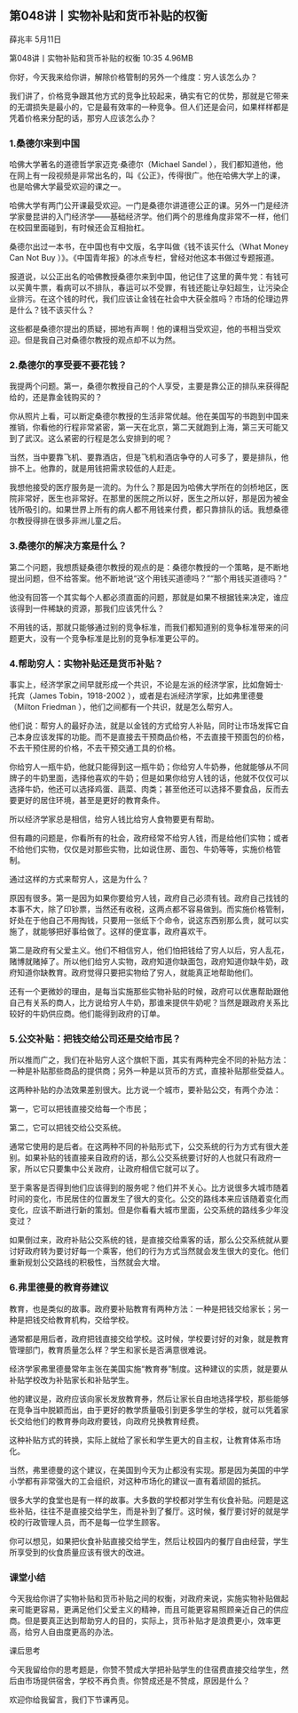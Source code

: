 

## 第048讲丨实物补贴和货币补贴的权衡


薛兆丰
5月11日

第048讲丨实物补贴和货币补贴的权衡
10:35 4.96MB


你好，今天我来给你讲，解除价格管制的另外一个维度：穷人该怎么办？

我们讲了，价格竞争跟其他方式的竞争比较起来，确实有它的优势，那就是它带来的无谓损失是最小的，它是最有效率的一种竞争。但人们还是会问，如果样样都是凭着价格来分配的话，那穷人应该怎么办？

### 1.桑德尔来到中国

哈佛大学著名的道德哲学家迈克·桑德尔（Michael Sandel ），我们都知道他，他在网上有一段视频是非常出名的，叫《公正》，传得很广。他在哈佛大学上的课，也是哈佛大学最受欢迎的课之一。

哈佛大学有两门公开课最受欢迎。一门是桑德尔讲道德公正的课。另外一门是经济学家曼昆讲的入门经济学——基础经济学。他们两个的思维角度非常不一样，他们在校园里面碰到，有时候还会互相抬杠。

桑德尔出过一本书，在中国也有中文版，名字叫做《钱不该买什么（What Money Can Not Buy ）》。《中国青年报》的冰点专栏，曾经对他这本书做过专题报道。

报道说，以公正出名的哈佛教授桑德尔来到中国，他记住了这里的黄牛党：有钱可以买黄牛票，看病可以不排队，春运可以不受罪，有钱还能让孕妇超生，让污染企业排污。在这个钱的时代，我们应该让金钱在社会中大获全胜吗？市场的伦理边界是什么？钱不该买什么？

这些都是桑德尔提出的质疑，掷地有声啊！他的课相当受欢迎，他的书相当受欢迎。但是我自己对桑德尔教授的观点却不以为然。

### 2.桑德尔的享受要不要花钱？

我提两个问题。第一，桑德尔教授自己的个人享受，主要是靠公正的排队来获得配给的，还是靠金钱购买的？

你从照片上看，可以断定桑德尔教授的生活非常优越。他在美国写的书跑到中国来推销，你看他的行程非常紧密，第一天在北京，第二天就跑到上海，第三天可能又到了武汉。这么紧密的行程是怎么安排到的呢？

当然，当中要靠飞机、要靠酒店，但是飞机和酒店争夺的人可多了，要是排队，他排不上。他靠的，就是用钱把需求较低的人赶走。

我想他接受的医疗服务是一流的。为什么？那是因为哈佛大学所在的剑桥地区，医院非常好，医生也非常好。在那里的医院之所以好，医生之所以好，那是因为被金钱所吸引的。如果世界上所有的病人都不用钱来付费，都只靠排队的话。我想桑德尔教授得排在很多非洲儿童之后。

### 3.桑德尔的解决方案是什么？

第二个问题，我想质疑桑德尔教授的观点的是：桑德尔教授的一个策略，是不断地提出问题，但不给答案。他不断地说“这个用钱买道德吗？”“那个用钱买道德吗？”

他没有回答一个其实每个人都必须直面的问题，那就是如果不根据钱来决定，谁应该得到一件稀缺的资源，那我们应该凭什么？

不用钱的话，那就只能够通过别的竞争标准，而我们都知道别的竞争标准带来的问题更大，没有一个竞争标准是比别的竞争标准更公平的。

### 4.帮助穷人：实物补贴还是货币补贴？

事实上，经济学家之间早就形成一个共识，不论是左派的经济学家，比如詹姆士·托宾（James Tobin，1918-2002 ），或者是右派经济学家，比如弗里德曼（Milton Friedman ），他们之间都有一个共识，就是怎么帮穷人。

他们说：帮穷人的最好办法，就是以金钱的方式给穷人补贴，同时让市场发挥它自己本身应该发挥的功能。而不是直接去干预商品价格，不去直接干预面包的价格，不去干预住房的价格，不去干预交通工具的价格。

你给穷人一瓶牛奶，他就只能得到这一瓶牛奶；你给穷人牛奶券，他就能够从不同牌子的牛奶里面，选择他喜欢的牛奶；但是如果你给穷人钱的话，他就不仅仅可以选择牛奶，他还可以选择鸡蛋、蔬菜、肉类；甚至他还可以选择不要食品，反而去要更好的居住环境，甚至是更好的教育条件。

所以经济学家总是相信，给穷人钱比给穷人食物要更有帮助。

但有趣的问题是，你看所有的社会，政府经常不给穷人钱，而是给他们实物；或者不给他们实物，仅仅是对那些实物，比如说住房、面包、牛奶等等，实施价格管制。

通过这样的方式来帮穷人，这是为什么？

原因有很多。第一是因为如果你要给穷人钱，政府自己必须有钱。政府自己找钱的本事不大，除了印钞票，当然还有收税，这两点都不容易做到。而实施价格管制，好处在于他自己不用掏钱，只要用一张纸下个命令，说这东西别那么贵，就可以实施了，就能够把好事给做了。这样的便宜事，政府喜欢干。

第二是政府有父爱主义。他们不相信穷人，他们怕把钱给了穷人以后，穷人乱花，赌博就赌掉了。所以他们给穷人实物，政府知道你缺面包，政府知道你缺牛奶，政府知道你缺教育。政府觉得只要把实物给了穷人，就能真正地帮助他们。

还有一个更微妙的理由，是每当实施那些实物补贴的时候，政府可以优惠帮助跟他自己有关系的商人，比方说给穷人牛奶，那谁来提供牛奶呢？当然是跟政府关系比较好的牛奶供应商。他们能得到政府的订单。

### 5.公交补贴：把钱交给公司还是交给市民？

所以推而广之，我们在补贴穷人这个旗帜下面，其实有两种完全不同的补贴方法：一种是补贴那些商品的提供商；另外一种是以货币的方式，直接补贴那些受益人。

这两种补贴的办法效果差别很大。比方说一个城市，要补贴公交，有两个办法：

第一，它可以把钱直接交给每一个市民；

第二，它可以把钱交给公交系统。

通常它使用的是后者。在这两种不同的补贴形式下，公交系统的行为方式有很大差别。如果补贴的钱直接来自政府的话，那么公交系统要讨好的人也就只有政府一家，所以它只要集中公关政府，让政府相信它就可以了。

至于乘客是否得到他们应该得到的服务呢？他们并不关心。比方说很多大城市随着时间的变化，市民居住的位置发生了很大的变化。公交的路线本来应该随着变化而变化，应该不断进行新的策划。但是你看看大城市里面，公交系统的路线多少年没变过？

如果倒过来，政府补贴公交系统的钱，是直接交给乘客的话，那么公交系统就从要讨好政府转为要讨好每一个乘客，他们的行为方式当然就会发生很大的变化。他们重新规划公交路线的积极性，当然就会大增。

### 6.弗里德曼的教育券建议

教育，也是类似的故事。政府要补贴教育有两种方法：一种是把钱交给家长；另一种是把钱交给教育机构，交给学校。

通常都是用后者，政府把钱直接交给学校。这时候，学校要讨好的对象，就是教育管理部门，教育质量怎么样？学生和家长是否满意很难说。

经济学家弗里德曼常年主张在美国实施“教育券”制度。这种建议的实质，就是要从补贴学校改为补贴家长和补贴学生。

他的建议是，政府应该向家长发放教育券，然后让家长自由地选择学校，那些能够在竞争当中脱颖而出，由于更好的教学质量吸引到更多学生的学校，就可以凭着家长交给他们的教育券向政府要钱，向政府兑换教育经费。

这种补贴方式的转换，实际上就给了家长和学生更大的自主权，让教育体系市场化。

当然，弗里德曼的这个建议，在美国到今天为止都没有实现。那是因为美国的中学小学都有非常强大的工会组织，对这种市场化的建议一直有着顽固的抵抗。

很多大学的食堂也是有一样的故事。大多数的学校都对学生有伙食补贴。问题是这些补贴，往往不是直接交给学生，而是补到了餐厅。这时候，餐厅要讨好的就是学校的行政管理人员，而不是每一位学生顾客。

你可以想见，如果把伙食补贴直接交给学生，然后让校园内的餐厅自由经营，学生所享受到的伙食质量应该有很大的改进。

### 课堂小结

今天我给你讲了实物补贴和货币补贴之间的权衡，对政府来说，实施实物补贴做起来可能更容易，更满足他们父爱主义的精神，而且可能更容易照顾亲近自己的供应商。但是要真正达到帮助穷人的目的，实际上，货币补贴才是浪费更小，效率更高，给穷人自由度更高的办法。

课后思考

今天我留给你的思考题是，你赞不赞成大学把补贴学生的住宿费直接交给学生，然后由市场提供宿舍，学校不再负责。你赞成还是不赞成，原因是什么？

欢迎你给我留言，我们下节课再见。